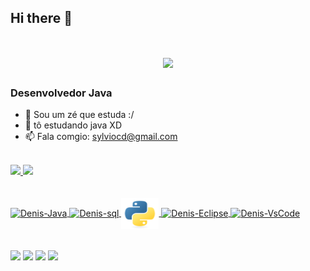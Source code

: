 ## Hi there 👋

<h1 align="center">
    <img src="https://readme-typing-svg.herokuapp.com/?font=Righteous&size=35&center=true&vCenter=true&width=500&height=70&duration=4000&lines=Olá!+👋;+Sou+Sylvio!;" />
</h1>
<h3>Desenvolvedor Java </h3>


- 🔭 Sou um zé que estuda :/
- 🌱 tô estudando java XD
- 📫 Fala comgio: sylviocd@gmail.com

<br>
<div>
  <a href="https://github.com/SyverOn"> 
<img height="42%" src="https://github-readme-stats.vercel.app/api?username=SyverOn&show_icons=true&theme=dracula&include_all_commits=true&count_private=true"/>
  <img height="50%
" src="https://github-readme-stats.vercel.app/api/top-langs/?username=SyverOn&layout=compact&langs_count=16&theme=dark"/>
</div>
<br>
<div style="display: inline_block"><br>
  <img align="center" alt="Denis-Java" height="50" width="60" src="https://cdn.jsdelivr.net/gh/devicons/devicon@latest/icons/java/java-original.svg">
  <img align="center" alt="Denis-sql" height="50" width="60" src="https://cdn.jsdelivr.net/gh/devicons/devicon@latest/icons/mysql/mysql-plain-wordmark.svg">
  <img align="center" alt="Denis-Python" height="50" width="60" src="https://raw.githubusercontent.com/devicons/devicon/master/icons/python/python-original.svg">
  <img align="center" alt="Denis-Eclipse" height="50" width="60" src="https://cdn.jsdelivr.net/gh/devicons/devicon@latest/icons/eclipse/eclipse-original.svg"> 
  <img align="center" alt="Denis-VsCode" height="50" width="60" src="https://cdn.jsdelivr.net/gh/devicons/devicon@latest/icons/vscode/vscode-original.svg">
</div>
<br>
<br>
<div>
  <a href="https://www.youtube.com/@SyverOn" target="_blank"><img src="https://img.shields.io/badge/YouTube-FF0000?style=for-the-badge&logo=youtube&logoColor=white" target="_blank"></a>
  <a href="https://instagram.com/zsyver_" target="_blank"><img src="https://img.shields.io/badge/-Instagram-%23E4405F?style=for-the-badge&logo=instagram&logoColor=white" target="_blank"></a>
 	<a href="https://www.twitch.tv/Syver_On" target="_blank"><img src="https://img.shields.io/badge/Twitch-9146FF?style=for-the-badge&logo=twitch&logoColor=white" target="_blank"></a>
  <a href = "mailto:sylviocd@gmail.com"><img src="https://img.shields.io/badge/Gmail-D14836?style=for-the-badge&logo=gmail&logoColor=white" target="_blank"></a>
</div>
